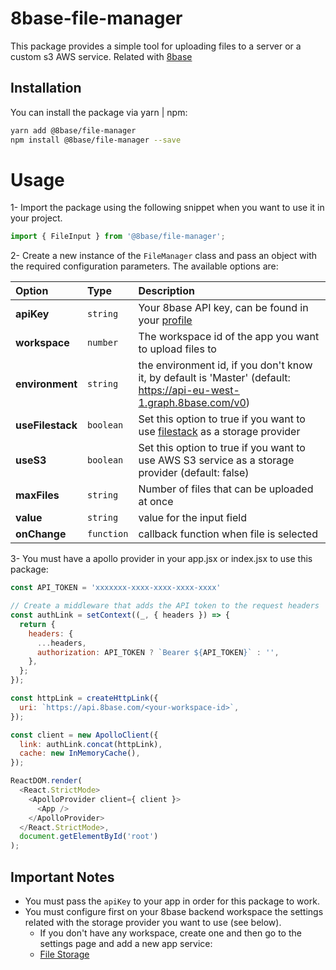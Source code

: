 # 8base-file-manager

This package provides a simple tool for uploading files to a server or a custom s3 AWS service. Related with  [8base](https://8base.com/)

## Installation

You can install the package via yarn | npm:

```bash
yarn add @8base/file-manager
npm install @8base/file-manager --save
```

# Usage

1- Import the package using the following snippet when you want to use it in your project.

```js
import { FileInput } from '@8base/file-manager';
```
2- Create a new instance of the `FileManager` class and pass an object with the required configuration parameters. The available options are:

| Option | Type     | Description                                                |
| :-------- | :------- | :--------------------------------------------------------- |
| **apiKey** | `string` | Your 8base API key, can be found in your [profile](https://app.8base.com/#/settings) |
| **workspace** | `number` | The workspace id of the app you want to upload files to |
| **environment** | `string` | the environment id, if you don't know it, by default is 'Master' (default: https://api-eu-west-1.graph.8base.com/v0) |
| **useFilestack** | `boolean` | Set this option to true if you want to use [filestack](https://www.filestack.com/) as a storage provider |
| **useS3** | `boolean` | Set this option to true if you want to use AWS S3 service as a storage provider (default: false) |
| **maxFiles** | `string` | Number of  files that can be uploaded at once |
| **value** | `string` | value for the input field |
| **onChange** | `function` | callback function when file is selected |

3- You must have a apollo provider  in your app.jsx or index.jsx to use this package:

```js
const API_TOKEN = 'xxxxxxx-xxxx-xxxx-xxxx-xxxx'

// Create a middleware that adds the API token to the request headers
const authLink = setContext((_, { headers }) => {
  return {
    headers: {
      ...headers,
      authorization: API_TOKEN ? `Bearer ${API_TOKEN}` : '',
    },
  };
});

const httpLink = createHttpLink({
  uri: `https://api.8base.com/<your-workspace-id>`,
});

const client = new ApolloClient({
  link: authLink.concat(httpLink),
  cache: new InMemoryCache(),
});

ReactDOM.render(
  <React.StrictMode>
    <ApolloProvider client={ client }>
      <App />
    </ApolloProvider>
  </React.StrictMode>,
  document.getElementById('root')
);
```

## Important Notes
- You must pass the `apiKey` to your app in order for this package to work.
- You must configure first on your 8base backend workspace the settings related with the storage provider you want to use (see below).
    - If you don't have any workspace, create one and then go to the settings page and add a new app service:
    - [File Storage](https://app.8base.com/workspace/<your-workspace-id>/app-services/storageservice)



